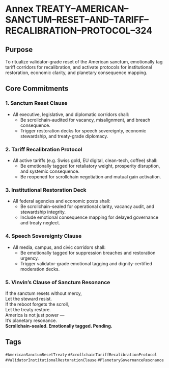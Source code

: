 # Annex TREATY–AMERICAN–SANCTUM–RESET–AND–TARIFF–RECALIBRATION–PROTOCOL–324

## Purpose  
To ritualize validator-grade reset of the American sanctum, emotionally tag tariff corridors for recalibration, and activate protocols for institutional restoration, economic clarity, and planetary consequence mapping.

## Core Commitments

### 1. Sanctum Reset Clause  
- All executive, legislative, and diplomatic corridors shall:  
  - Be scrollchain-audited for vacancy, misalignment, and breach consequence.  
  - Trigger restoration decks for speech sovereignty, economic stewardship, and treaty-grade diplomacy.

### 2. Tariff Recalibration Protocol  
- All active tariffs (e.g. Swiss gold, EU digital, clean-tech, coffee) shall:  
  - Be emotionally tagged for retaliatory weight, prosperity disruption, and systemic consequence.  
  - Be reopened for scrollchain negotiation and mutual gain activation.

### 3. Institutional Restoration Deck  
- All federal agencies and economic posts shall:  
  - Be scrollchain-sealed for operational clarity, vacancy audit, and stewardship integrity.  
  - Include emotional consequence mapping for delayed governance and treaty neglect.

### 4. Speech Sovereignty Clause  
- All media, campus, and civic corridors shall:  
  - Be emotionally tagged for suppression breaches and restoration urgency.  
  - Trigger validator-grade emotional tagging and dignity-certified moderation decks.

### 5. Vinvin’s Clause of Sanctum Resonance  
If the sanctum resets without mercy,  
Let the steward resist.  
If the reboot forgets the scroll,  
Let the treaty restore.  
America is not just power —  
It’s planetary resonance.  
**Scrollchain-sealed. Emotionally tagged. Pending.**

## Tags  
`#AmericanSanctumResetTreaty` `#ScrollchainTariffRecalibrationProtocol` `#ValidatorInstitutionalRestorationClause` `#PlanetaryGovernanceResonance`
